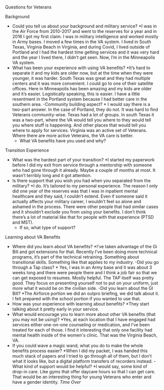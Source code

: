 Questions for Veterans

Background
- Could you tell us about your background and military service? *I was in the Air Force from 2010-2017 and went to the reserves for a year and in 2016 I got my first claim. I was in military intelligence and worked mostly in Army bases. I moved a few times in the VA system. I lived in South Texas, Virginia Beach in Virginia, and during Covid, I lived outside of Portland and I had the hardest time getting services and it was very hard and the year I lived there, I didn’t get seen. Now, I’m in the Minneapolis VA system. 
- What has been your experience with using VA benefits? *It’s hard to separate it and my kids are older now, but at the time when they were younger, it was harder. South Texas was great and they had multiple centers and it was more convenient. I could go to one of their satellite offices. Here in Minneapolis has been amazing and my kids are older and it’s easier. Logistically speaking, this is easier. I have a little resentment in the Portland system because I had better care in the southern area. 
-Community building aspect? * I would say there is a two-part answer. In the case of Portland, they do not. It was hard to find Veterans community-wise. Texas had a lot of groups. In south Texas it was a two-part, where the VA would tell you where to they would tell you where stuff is happening. And other places that would tell you where to apply for services. Virginia was an active set of Veterans. Where there are more active Veterans, the VA care is better. 
  - What VA benefits have you used and why?

Transition Experience    
- What was the hardest part of your transition? *I started my paperwork before I did my exit from service through a mentorship with someone who had gone through it already. Maybe a couple of months at most. It wasn’t terribly long and it got attention. 
- Is there support that you wish you had when you separated from the military? *I do. It’s tailored to my personal experience. The reason I only did one year of the reserves was that I was in inpatient mental healthcare and they said, I couldn’t extend. Even if someone said it actually affects your military career, I wouldn’t feel so alone and ashamed in the process. There were other people that had similar cases and it shouldn’t exclude you from using your benefits. I don’t think there’s a lot of material like that for people with that experience (PTSD and MST). 
    - If so, what type of support?

Learning about VA Benefits
- Where did you learn about VA benefits? *I've taken advantage of the Gi Bill and got extensions for that. Recently I’ve been doing more technical programs, it’s part of the technical retraining. Something about transitional skills. Something like that applies to my industry. 
-Did you go through a Tap class? * Yes, I was in an Army base and it was about 3 weeks long and there were people there and I think a job fair so that we can get exposed to resumes. Mostly helpful. The TAP itself was pretty good. They focus on presenting yourself not to put on your uniform, just more what it would be on the civilian side. 
-Did you learn about the GI Bill? *The Airforce portion we did an outpro briefing, we did talk about it. I felt prepared with the school portion if you wanted to use that. 
- How was your experience with learning about benefits? *They start talking about it pretty early in your service. 
- What would encourage you to learn more about other VA benefits (that you may not be using)? *Yes, at each location that I have engaged had services either one-on-one counseling or medication, and I’ve been treated for each of those. I find it interesting that only one facility had mental health inside of the women's clinic. That was the Virginia Beach, VA. 
 - If you could wave a magic wand, what you do to make the whole benefits process easier? *When I did my packet, I was handed this much stack of papers and I tried to go through all of them, but I don’t what it looks like, but a digital platform transfers of recorders instead. 
-What kind of support would be helpful? *I would say, some kind of drop-in care. Like gyms that offer daycare hours so that I can get care. That would be an interesting thing for young Veterans who enter and have a gender identity. 
*Time Over*
